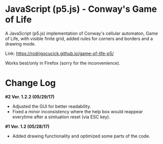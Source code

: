 # JavaScript (p5.js) - Conway's Game of Life

A JavaScript (p5.js) implementation of Conway's cellular automaton, Game of Life, with visible finite grid, added rules for corners and borders and a drawing mode.

Link: https://rodrigocucick.github.io/game-of-life-p5/

Works best/only in Firefox (sorry for the inconvenience).

# Change Log

**#2 Ver. 1.2.2 (05/29/17)** 
* Adjusted the GUI for better readability.
* Fixed a minor inconsistency where the help box would reappear everytime after a simluation reset (via ESC key).


**#1 Ver. 1.2 (05/28/17)** 
* Added drawing functionality and optimized some parts of the code.

